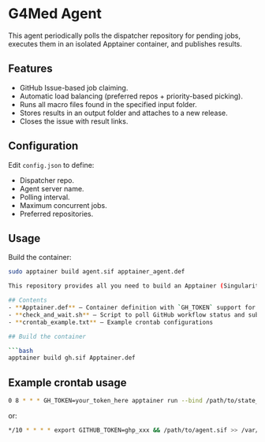 # G4Med Agent

This agent periodically polls the dispatcher repository for pending jobs, executes them in an isolated Apptainer container, and publishes results.

## Features
- GitHub Issue-based job claiming.
- Automatic load balancing (preferred repos + priority-based picking).
- Runs all macro files found in the specified input folder.
- Stores results in an output folder and attaches to a new release.
- Closes the issue with result links.

## Configuration
Edit `config.json` to define:
- Dispatcher repo.
- Agent server name.
- Polling interval.
- Maximum concurrent jobs.
- Preferred repositories.

## Usage
Build the container:
```bash
sudo apptainer build agent.sif apptainer_agent.def

This repository provides all you need to build an Apptainer (Singularity) container with the `gh` CLI and an automatic polling script to monitor GitHub workflow runs and submit an LSF job when a successful run is detected.

## Contents
- **Apptainer.def** — Container definition with `GH_TOKEN` support for private repositories or workflow triggering
- **check_and_wait.sh** — Script to poll GitHub workflow status and submit LSF jobs
- **crontab_example.txt** — Example crontab configurations

## Build the container

```bash
apptainer build gh.sif Apptainer.def
```

## Example crontab usage

```bash
0 8 * * * GH_TOKEN=your_token_here apptainer run --bind /path/to/state_folder:/state /path/to/gh.sif >> /path/to/logfile.log 2>&1
```

or:

```bash
*/10 * * * * export GITHUB_TOKEN=ghp_xxx && /path/to/agent.sif >> /var/log/agent.log 2>&1
```